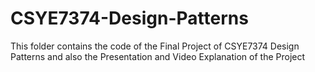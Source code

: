 # CSYE7374-Design-Patterns
 This folder contains the code of the Final Project of CSYE7374 Design Patterns and also the Presentation and Video Explanation of the Project
